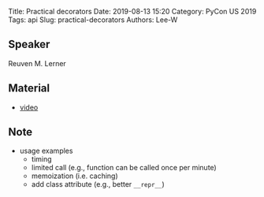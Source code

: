 Title: Practical decorators
Date: 2019-08-13 15:20
Category: PyCon US 2019
Tags: api
Slug: practical-decorators
Authors: Lee-W

## Speaker
Reuven M. Lerner

## Material
* [video](https://www.youtube.com/watch?v=MjHpMCIvwsY)

## Note
* usage examples
    * timing
    * limited call (e.g., function can be called once per minute)
    * memoization (i.e. caching)
    * add class attribute (e.g., better `__repr__`)
